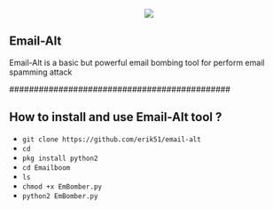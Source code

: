  <p align="center">
<img src="https://i.ytimg.com/vi/_UHith29250/maxresdefault.jpg"><br>

</p>
 
 ## Email-Alt

Email-Alt is a basic but powerful email bombing tool for perform email spamming attack

#############################################

## How to install and use  Email-Alt tool ?

- `git clone https://github.com/erik51/email-alt`
- `cd`
- `pkg install python2`
- `cd Emailboom`
- `ls`
- `chmod +x EmBomber.py`
- `python2 EmBomber.py`

